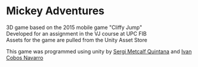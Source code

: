 # Mickey Adventures
3D game based on the 2015 mobile game "Cliffy Jump" <br/>
Developed for an assignment in the VJ course at UPC FIB <br/>
Assets for the game are pulled from the Unity Asset Store <br/>

This game was programmed using unity by [Sergi Metcalf Quintana](https://github.com/themethist21) and [Ivan Cobos Navarro](https://github.com/Ivian34)
